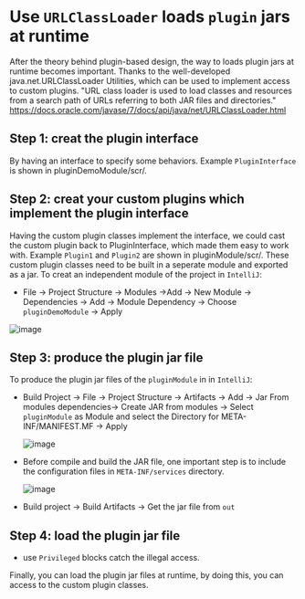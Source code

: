 # Use `URLClassLoader` loads `plugin` jars at runtime
After the theory behind plugin-based design, the way to loads plugin jars at runtime becomes important. Thanks to the well-developed java.net.URLClassLoader Utilities, which can be used to implement access to custom plugins.
"URL class loader is used to load classes and resources from a search path of URLs referring to both JAR files and directories." https://docs.oracle.com/javase/7/docs/api/java/net/URLClassLoader.html
## Step 1: creat the plugin interface
By having an interface to specify some behaviors. Example `PluginInterface` is shown in pluginDemoModule/scr/.
## Step 2: creat your custom plugins which implement the plugin interface
Having the custom plugin classes implement the interface, we could cast the custom plugin back to PluginInterface, which made them easy to work with. Example `Plugin1` and `Plugin2` are shown in pluginModule/scr/. These custom plugin classes need to be built in a seperate module and exported as a jar.
To creat an independent module of the project in `IntelliJ`:
  - File -> Project Structure -> Modules ->Add -> New Module -> Dependencies -> Add -> Module Dependency -> Choose `pluginDemoModule` -> Apply
  
   ![image](https://user-images.githubusercontent.com/76859781/135685153-7a85c44a-bd04-420d-9374-755d38cd6611.png)


## Step 3: produce the plugin jar file
To produce the plugin jar files of the `pluginModule` in in `IntelliJ`:
  - Build Project -> File -> Project Structure -> Artifacts -> Add -> Jar From modules dependencies-> Create JAR from modules -> Select `pluginModule` as Module and select the Directory for META-INF/MANIFEST.MF -> Apply
  
    ![image](https://user-images.githubusercontent.com/76859781/135688941-b1d6da84-bbfa-45e3-8fba-befd904cf475.png)
  - Before compile and build the JAR file, one important step is to include the configuration files in `META-INF/services` directory. 
  
    ![image](https://user-images.githubusercontent.com/76859781/135685978-f21152af-f786-4f71-9884-fcf187eb331c.png)
  - Build project -> Build Artifacts -> Get the jar file from `out`
## Step 4: load the plugin jar file
- use `Privileged` blocks catch the illegal access.

Finally, you can load the plugin jar files at runtime, by doing this, you can access to the custom plugin classes.


